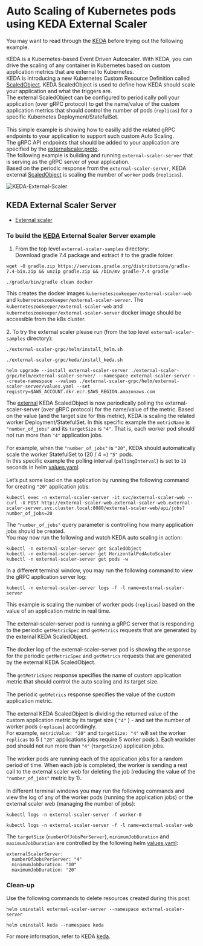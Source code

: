 Auto Scaling of Kubernetes pods using KEDA External Scaler
==========================================================

You may want to read through the
[KEDA](https://keda.sh/)
before trying out the following example.

KEDA is a Kubernetes-based Event Driven Autoscaler. With KEDA, you can drive the scaling of any container in Kubernetes based on custom application metrics that are external to Kubernetes.<br>
KEDA is introducing a new Kubernetes Custom Resource Definition called [ScaledObject](https://keda.sh/docs/2.9/concepts/scaling-deployments/#scaledobject-spec).
KEDA ScaledObject is used to define how KEDA should scale your application and what the triggers are.<br>
The external ScaledObject can be configured to periodically poll your application (over gRPC protocol) to get the name/value of the custom application metrics that should control the number of pods (`replicas`) for a specific Kubernetes Deployment/StatefulSet.<br><br>
This simple example is showing how to easilly add the related gRPC endpoints to your application to support such custom Auto Scaling.<br>
The gRPC API endpoints that should be added to your application are specified by the [externalscaler.proto](external-scaler-grpc/src/main/proto/externalscaler.proto).<br>
The following example is building and running `external-scaler-server` that is serving as the gRPC server of your application.<br>
Based on the periodic response from the `external-scaler-server`, KEDA external [ScaledObject](external-scaler-grpc/helm/external-scaler-server/templates/keda_scaled_object_deployment.yaml) is scaling the number of `worker` pods (`replicas`).<br>


![KEDA-External-Scaler](https://github.com/kubernetes-zookeeper/external-scaler-samples/assets/112578195/3cf7672f-17c0-4df2-a439-c1d5b85cd1b0)


## KEDA External Scaler Server

- [External scaler](external-scaler-grpc/src/main/java/io/grpc/examples/externalscaler)

### <a name="to-build-the-examples"></a> To build the [KEDA](https://keda.sh/docs/latest/concepts/external-scalers/) External Scaler Server example 

1. From the top level `external-scaler-samples` directory:
   <br>
   Download gradle 7.4 package and extract it to the gradle folder.
```
wget -O gradle.zip https://services.gradle.org/distributions/gradle-7.4-bin.zip && unzip gradle.zip && /bin/mv gradle-7.4 gradle

./gradle/bin/gradle clean docker
```

This creates the docker images `kuberneteszookeeper/external-scaler-web` and `kuberneteszookeeper/external-scaler-server`.
The `kuberneteszookeeper/external-scaler-web` and `kuberneteszookeeper/external-scaler-server` docker image should be accessible from the k8s cluster.
<br><br>
 2. To try the external scaler please run (from the top level `external-scaler-samples` directory):

```
./external-scaler-grpc/helm/install_helm.sh
```
```
./external-scaler-grpc/keda/install_keda.sh
```
```
helm upgrade --install external-scaler-server ./external-scaler-grpc/helm/external-scaler-server/ --namespace external-scaler-server --create-namespace --values ./external-scaler-grpc/helm/external-scaler-server/values.yaml --set registry=$AWS_ACCOUNT.dkr.ecr.$AWS_REGION.amazonaws.com
```
The [external](https://keda.sh/docs/latest/scalers/external/) KEDA ScaledObject is now periodically polling the external-scaler-server (over gRPC protocol) for the name/value of the metric.
Based on the value (and the target size for this metric), KEDA is scaling the related worker Deployment/StatefulSet.
In this specific example the `metricName` is `"number_of_jobs"` and its `targetSize` is `"4"`. That is, each worker pod should not run more than `"4"` application jobs.<br>
<br>
For example, when the `"number_of_jobs"` is `"20"`, KEDA should automatically scale the worker StatefulSet to (20 / 4 =) `"5"` pods.
<br>
In this specific example the polling interval (`pollingInterval`) is set to `10` seconds in helm [values.yaml](external-scaler-grpc/helm/external-scaler-server/values.yaml).
<br>
<br>
Let’s put some load on the application by running the following command for creating `"20"` application jobs:
```
kubectl exec -n external-scaler-server -it svc/external-scaler-web -- curl -X POST http://external-scaler-web.external-scaler-web.external-scaler-server.svc.cluster.local:8080/external-scaler-web/api/jobs?number_of_jobs=20
```
The `"number_of_jobs"` query parameter is controlling how many application jobs should be created.
<br>
You may now run the following and watch KEDA auto scaling in action:
```
kubectl -n external-scaler-server get ScaledObject
kubectl -n external-scaler-server get HorizontalPodAutoScaler
kubectl -n external-scaler-server get pods -w
```
In a different terminal window, you may run the following command to view the gRPC application server log:
```
kubectl -n external-scaler-server logs -f -l name=external-scaler-server
```

This example is scaling the number of worker pods (`replicas`) based on the value of an application metric in real time.<br>
<br>
The external-scaler-server pod is running a gRPC server that is responding to the periodic `getMetricSpec` and `getMetrics` requests that are generated by the external KEDA ScaledObject.<br>
<br>
The docker log of the external-scaler-server pod is showing the response for the periodic `getMetricSpec` and `getMetrics` requests that are generated by the external KEDA ScaledObject.
<br>
<br>
The `getMetricSpec` response specifies the name of custom application metric that should control the auto scaling and its target size.<br>
<br>
The periodic `getMetrics` response specifies the value of the custom application metric.<br>
<br>
The external KEDA ScaledObject is dividing the returned value of the custom application metric by its target size ( `"4"` ) - and set the number of worker pods (`replicas`) accordingly.<br>
For example, `metricValue: "20"` and `targetSize: "4"` will set the worker `replicas` to 5 ( `"20"` applications jobs require 5 worker pods ).
Each workder pod should not run more than `"4"` (`targetSize`) application jobs.
<br>
<br>
The worker pods are running each of the application jobs for a random period of time. When each job is completed, the worker is sending a rest call to the external scaler web for deleting the job (reducing the value of the `"number_of_jobs"` metric by 1).
<br>
<br>
In different terminal windows you may run the following commands and view the log of any of the worker pods (running the application jobs) or the external scaler web (managing the number of jobs):
```
kubectl logs -n external-scaler-server -f worker-0
```
```
kubectl logs -n external-scaler-server -f -l name=external-scaler-web
```

The `targetSize` (`numberOfJobsPerServer`), `minimumJobDuration` and `maximumJobDuration` are controlled by the following helm [values.yaml](external-scaler-grpc/helm/external-scaler-server/values.yaml):
```
externalScalerServer:
  numberOfJobsPerServer: "4"
  minimumJobDuration: "10"
  maximumJobDuration: "20"
```
 
### Clean-up
Use the following commands to delete resources created during this post:
```
helm uninstall external-scaler-server --namespace external-scaler-server
```
```
helm uninstall keda --namespace keda
```

For more information, refer to KEDA
[keda](https://keda.sh/).
